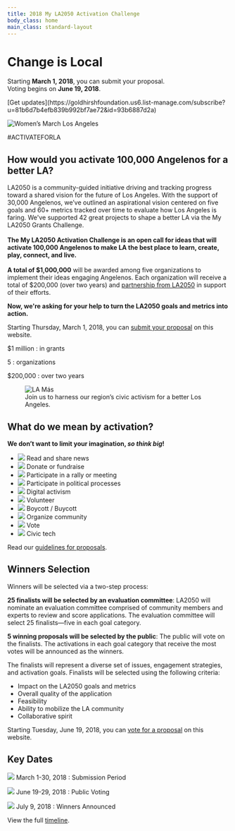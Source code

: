 ```yaml
---
title: 2018 My LA2050 Activation Challenge
body_class: home
main_class: standard-layout
---
```


<div class="standard-figure has-caption change-is-local">
  <div class="caption">
    <div>
      <h1><span>Change is&nbsp;Local</span></h1>
      <p style="max-width: 27em">
        Starting <strong>March 1, 2018</strong>,
        you can submit your proposal. Voting begins on
        <span class="avoid-break">
          <strong>June 19, 2018</strong>.
        </span>
      </p>
      <p class="action" markdown="1">
[Get updates](https://goldhirshfoundation.us6.list-manage.com/subscribe?u=81b6d7b4efb839b992bf7ae72&id=93b6887d2a)
      </p>
    </div>
  </div>
  <img src="/assets/images/home/384-wide/womens-march-la.jpg" srcset="/assets/images/home/384-wide/womens-march-la.jpg 384w, /assets/images/home/512-wide/womens-march-la.jpg 512w, /assets/images/home/768-wide/womens-march-la.jpg 768w, /assets/images/home/1024-wide/womens-march-la.jpg 1024w, /assets/images/home/1536-wide/womens-march-la.jpg 1536w, /assets/images/home/2048-wide/womens-march-la.jpg 2048w" sizes="100vw" alt="Women’s March Los Angeles" />
</div>


<p class="activate-tag">#ACTIVATEFORLA</p>

<h2>
  <span class="avoid-break">How would</span>
  <span class="avoid-break">you activate</span>
  <span class="avoid-break">100,000 Angelenos</span>
  <span class="avoid-break">
    for a <span class="avoid-break">better LA?</span>
  </span>
</h2>

LA2050 is a community-guided initiative driving and tracking progress toward a shared vision for the future of Los Angeles. With the support of 30,000 Angelenos, we’ve outlined an aspirational vision centered on five goals and 60+ metrics tracked over time to evaluate how Los Angeles is faring. We've supported 42 great projects to shape a better LA via the My LA2050 Grants Challenge.<br /><br /><strong>The My LA2050 Activation Challenge is an open call for ideas that will activate 100,000 Angelenos to make LA the best place to learn, create, play, connect, and live.<br /><br />A total of $1,000,000</strong> will be awarded among five organizations to implement their ideas engaging Angelenos. Each organization will receive a total of $200,000 (over two years) and [partnership from LA2050](/about/#la2050-partnership) in support of their efforts.

<strong>Now, we're asking for your help to turn the LA2050 goals and metrics into action.</strong>

Starting Thursday, March 1, 2018, you can [submit your proposal](/submit/) on this website.


<div class="numbers" markdown="1">
$1 million
: in grants

5
: organizations

$200,000
: over two years
</div>


<figure class="standard-figure has-caption">
  <img src="/assets/images/home/384-wide/lamas.jpg" srcset="/assets/images/home/384-wide/lamas.jpg 384w, /assets/images/home/512-wide/lamas.jpg 512w, /assets/images/home/768-wide/lamas.jpg 768w, /assets/images/home/1024-wide/lamas.jpg 1024w, /assets/images/home/1536-wide/lamas.jpg 1536w, /assets/images/home/2048-wide/lamas.jpg 2048w" sizes="100vw" alt="LA Más" />
  <figcaption class="caption"><span>Join us to harness our region’s civic activism for a better Los Angeles.</span></figcaption>
</figure>


<section class="activation-examples"><div markdown="1">

## What do we mean by activation?

<strong>
  We don’t want to limit your imagination, <em>so think big</em>!
</strong>

* ![](/assets/images/examples/share-news.svg) Read and share news
* ![](/assets/images/examples/donate.svg) Donate or fundraise
* ![](/assets/images/examples/rally.svg) Participate in a rally or meeting
* ![](/assets/images/examples/political-process.svg) Participate in political processes
* ![](/assets/images/examples/digital-activism.svg) Digital activism
* ![](/assets/images/examples/volunteer.svg) Volunteer
* ![](/assets/images/examples/boycott.svg) Boycott / Buycott
* ![](/assets/images/examples/organize-community.svg) Organize community
* ![](/assets/images/examples/vote.svg) Vote
* ![](/assets/images/examples/civic-tech.svg) Civic tech

Read our [guidelines for proposals](/submit/#guidelines).

</div></section>


## Winners Selection

Winners will be selected via a two-step process:

**25 finalists will be selected by an evaluation committee**: LA2050 will nominate an evaluation committee comprised of community members and experts to review and score applications. The evaluation committee will select 25 finalists—five in each goal category.

**5 winning proposals will be selected by the public**: The public will vote on the finalists. The activations in each goal category that receive the most votes will be announced as the winners.

The finalists will represent a diverse set of issues, engagement strategies, and activation goals. Finalists will be selected using the following criteria:

* Impact on the LA2050 goals and metrics
* Overall quality of the application
* Feasibility
* Ability to mobilize the LA community
* Collaborative spirit

Starting Tuesday, June 19, 2018, you can [vote for a proposal](/vote/) on this website.


<section class="timeline" id="dates"><div markdown="1">

## Key Dates

![](/assets/images/timeline/submission.svg) March 1-30, 2018
: Submission Period

![](/assets/images/timeline/voting.svg) June 19-29, 2018
: Public Voting

![](/assets/images/timeline/winners.svg) July 9, 2018
: Winners Announced


View the full [timeline](/timeline).

</div></section>

